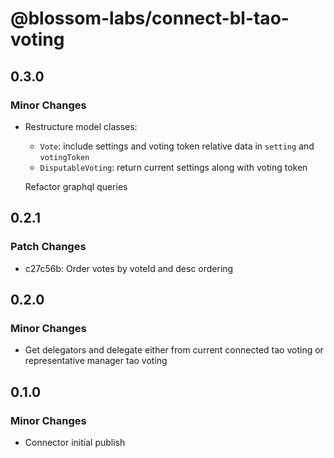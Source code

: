 # @blossom-labs/connect-bl-tao-voting

## 0.3.0

### Minor Changes

- Restructure model classes:

  - `Vote`: include settings and voting token relative data in `setting` and `votingToken`
  - `DisputableVoting`: return current settings along with voting token

  Refactor graphql queries

## 0.2.1

### Patch Changes

- c27c56b: Order votes by voteId and desc ordering

## 0.2.0

### Minor Changes

- Get delegators and delegate either from current connected tao voting or representative manager tao voting

## 0.1.0

### Minor Changes

- Connector initial publish
